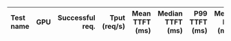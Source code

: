 | Test name             | GPU            |   Successful req. |   Tput (req/s) |   Mean TTFT (ms) |   Median TTFT (ms) |   P99 TTFT (ms) |   Mean ITL (ms) |   Median ITL (ms) |   P99 ITL (ms) | Engine   |
|:----------------------|:---------------|------------------:|---------------:|-----------------:|-------------------:|----------------:|----------------:|------------------:|---------------:|:---------|

